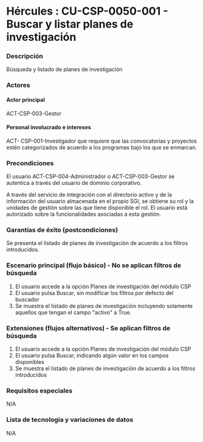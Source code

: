 # Hércules : CU\-CSP\-0050\-001 \- Buscar y listar planes de investigación



### Descripción

Búsqueda y listado de planes de investigación

### Actores

#### Actor principal

ACT\-CSP\-003\-Gestor

#### Personal involucrado e intereses

ACT\- CSP\-001\-Investigador que requiere que las convocatorias y proyectos estén categorizados de acuerdo a los programas bajo los que se enmarcan.

### Precondiciones

El usuario ACT\-CSP\-004\-Administrador o ACT\-CSP\-003\-Gestor se autentica a través del usuario de dominio corporativo.

A través del servicio de integración con el directorio activo y de la información del usuario almacenada en el propio SGI, se obtiene su rol y la unidades de gestión sobre las que tiene disponible el rol. El usuario está autorizado sobre la funcionalidades asociadas a esta gestión.

### Garantías de éxito (postcondiciones)

Se presenta el listado de planes de investigación de acuerdo a los filtros introducidos.

### Escenario principal (flujo básico) \- No se aplican filtros de búsqueda

1. El usuario accede a la opción Planes de investigación del módulo CSP
2. El usuario pulsa Buscar, sin modificar los filtros por defecto del buscador
3. Se muestra el listado de planes de investigación incluyendo solamente aquellos que tengan el campo "activo" a True.

  


### Extensiones (flujos alternativos) \- Se aplican filtros de búsqueda

1. El usuario accede a la opción Planes de investigación del módulo CSP
2. El usuario pulsa Buscar, indicando algún valor en los campos disponibles
3. Se muestra el listado de planes de investigación de acuerdo a los filtros introducidos

  


  


  


### Requisitos especiales

N/A

### Lista de tecnología y variaciones de datos

N/A

  
  
  





